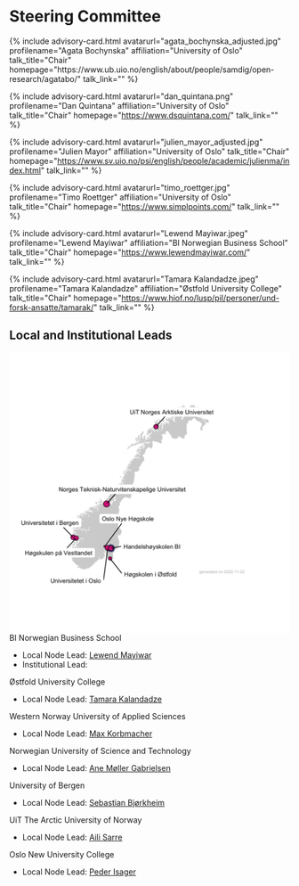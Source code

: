 # Steering Committee

<div id="profile-container">
{% include advisory-card.html avatarurl="agata_bochynska_adjusted.jpg" profilename="Agata Bochynska" affiliation="University of Oslo" talk_title="Chair" homepage="https://www.ub.uio.no/english/about/people/samdig/open-research/agatabo/" talk_link="" %}

{% include advisory-card.html avatarurl="dan_quintana.png" profilename="Dan Quintana" affiliation="University of Oslo" talk_title="Chair" homepage="https://www.dsquintana.com/" talk_link="" %}
  
{% include advisory-card.html avatarurl="julien_mayor_adjusted.jpg" profilename="Julien Mayor" affiliation="University of Oslo" talk_title="Chair" homepage="https://www.sv.uio.no/psi/english/people/academic/julienma/index.html" talk_link="" %}

{% include advisory-card.html avatarurl="timo_roettger.jpg" profilename="Timo Roettger" affiliation="University of Oslo" talk_title="Chair" homepage="https://www.simplpoints.com/" talk_link="" %}

{% include advisory-card.html avatarurl="Lewend Mayiwar.jpeg" profilename="Lewend Mayiwar" affiliation="BI Norwegian Business School" talk_title="Chair" homepage="https://www.lewendmayiwar.com/" talk_link="" %}

{% include advisory-card.html avatarurl="Tamara Kalandadze.jpeg" profilename="Tamara Kalandadze" affiliation="Østfold University College" talk_title="Chair" homepage="https://www.hiof.no/lusp/pil/personer/und-forsk-ansatte/tamarak/" talk_link="" %}
</div>

## Local and Institutional Leads
<img align="left" src="img/NORRN_plot.png">

BI Norwegian Business School
- Local Node Lead: [Lewend Mayiwar](https://www.lewendmayiwar.com/)
- Institutional Lead:
  
Østfold University College
- Local Node Lead: [Tamara Kalandadze](https://www.hiof.no/lusp/pil/personer/und-forsk-ansatte/tamarak/)

Western Norway University of Applied Sciences
- Local Node Lead: [Max Korbmacher](https://sites.google.com/view/maxkorbmacher/)

Norwegian University of Science and Technology
- Local Node Lead: [Ane Møller Gabrielsen](https://www.ntnu.edu/employees/ane.gabrielsen)

University of Bergen
- Local Node Lead: [Sebastian Bjørkheim](https://www.uib.no/personer/Sebastian.Bj%C3%B8rkheim)

UiT The Arctic University of Norway
- Local Node Lead: [Aili Sarre](https://uit.no/ansatte/aili.sarre)

Oslo New University College
- Local Node Lead: [Peder Isager](https://pedermisager.org/)
